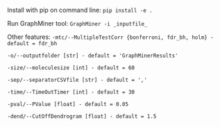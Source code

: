 Install with pip on command line:
```pip install -e .```

Run GraphMiner tool:
```GraphMiner -i _inputfile_```

Other features:
```-mtc/--MultipleTestCorr {bonferroni, fdr_bh, holm} - default = fdr_bh```

```-o/--outputfolder [str] - default = 'GraphMinerResults'```

```-size/--moleculesize [int] - default = 60```

```-sep/--separatorCSVfile [str] - default = ','```

```-time/--TimeOutTimer [int] - default = 30```

```-pval/--PValue [float] - default = 0.05```

```-dend/--CutOffDendrogram [float] - default = 1.5```
